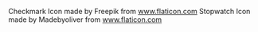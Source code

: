  Checkmark Icon made by Freepik from www.flaticon.com
 Stopwatch Icon made by Madebyoliver from www.flaticon.com
